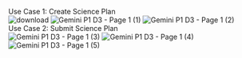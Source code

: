 Use Case 1: Create Science Plan <br>
![download](https://github.com/user-attachments/assets/fd3a4d58-3bba-4f0e-9001-3d2e57ddb3db)
![Gemini P1 D3  - Page 1 (1)](https://github.com/user-attachments/assets/53b09973-d979-4c04-add2-ef7b92aa3711)
![Gemini P1 D3  - Page 1 (2)](https://github.com/user-attachments/assets/26a4a131-69f6-42c0-95f7-1c48777e5075)
<br>
Use Case 2: Submit Science Plan <br>
![Gemini P1 D3  - Page 1 (3)](https://github.com/user-attachments/assets/13f3c5ed-6a95-4730-a810-ac1ca71ba2cc)
![Gemini P1 D3  - Page 1 (4)](https://github.com/user-attachments/assets/f81d8dfe-22cc-424e-b3ec-4dd78922bdce)
![Gemini P1 D3  - Page 1 (5)](https://github.com/user-attachments/assets/8289153f-da6b-40e5-9ee5-281e30118039)
<br>
